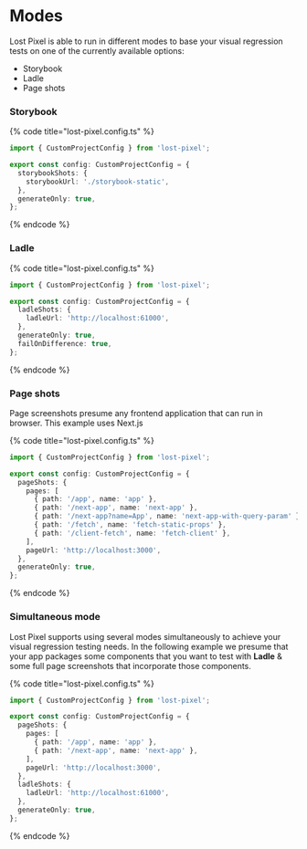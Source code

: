 # Modes

Lost Pixel is able to run in different modes to base your visual regression tests on one of the currently available options:

* Storybook
* Ladle
* Page shots

### Storybook

{% code title="lost-pixel.config.ts" %}
```typescript
import { CustomProjectConfig } from 'lost-pixel';

export const config: CustomProjectConfig = {
  storybookShots: {
    storybookUrl: './storybook-static',
  },
  generateOnly: true,
};
```
{% endcode %}

### Ladle

{% code title="lost-pixel.config.ts" %}
```typescript
import { CustomProjectConfig } from 'lost-pixel';

export const config: CustomProjectConfig = {
  ladleShots: {
    ladleUrl: 'http://localhost:61000',
  },
  generateOnly: true,
  failOnDifference: true,
};
```
{% endcode %}

### Page shots

Page screenshots presume any frontend application that can run in browser. This example uses Next.js

{% code title="lost-pixel.config.ts" %}
```typescript
import { CustomProjectConfig } from 'lost-pixel';

export const config: CustomProjectConfig = {
  pageShots: {
    pages: [
      { path: '/app', name: 'app' },
      { path: '/next-app', name: 'next-app' },
      { path: '/next-app?name=App', name: 'next-app-with-query-param' },
      { path: '/fetch', name: 'fetch-static-props' },
      { path: '/client-fetch', name: 'fetch-client' },
    ],
    pageUrl: 'http://localhost:3000',
  },
  generateOnly: true,
};
```
{% endcode %}

### Simultaneous mode

Lost Pixel supports using several modes simultaneously to achieve your visual regression testing needs. In the following example we presume that your app packages some components that you want to test with **Ladle** & some full page screenshots that incorporate those components.

{% code title="lost-pixel.config.ts" %}
```typescript
import { CustomProjectConfig } from 'lost-pixel';

export const config: CustomProjectConfig = {
  pageShots: {
    pages: [
      { path: '/app', name: 'app' },
      { path: '/next-app', name: 'next-app' },
    ],
    pageUrl: 'http://localhost:3000',
  },
  ladleShots: {
    ladleUrl: 'http://localhost:61000',
  },
  generateOnly: true,
};
```
{% endcode %}
